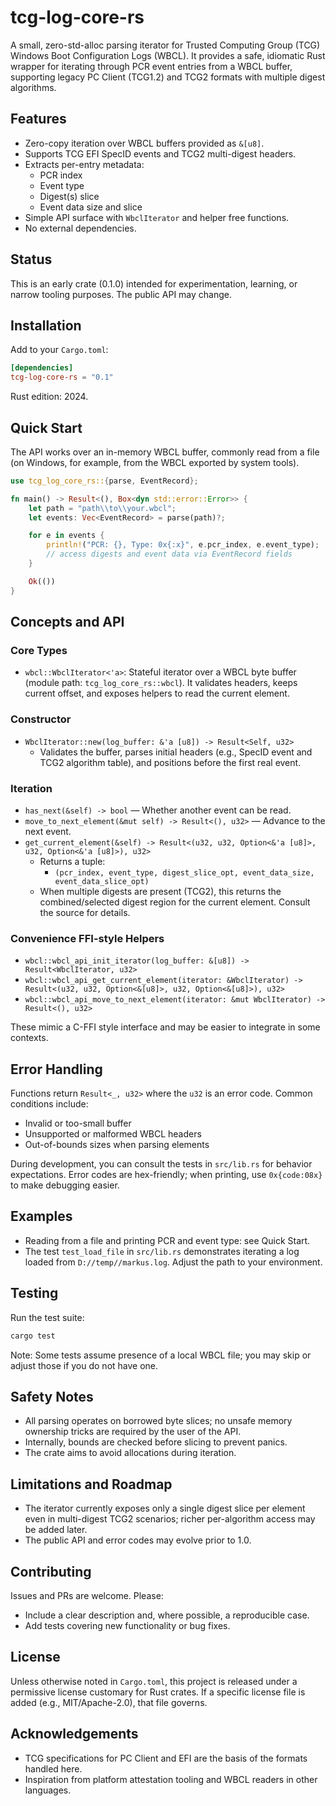# tcg-log-core-rs

A small, zero-std-alloc parsing iterator for Trusted Computing Group (TCG) Windows Boot Configuration Logs (WBCL). It provides a safe, idiomatic Rust wrapper for iterating through PCR event entries from a WBCL buffer, supporting legacy PC Client (TCG1.2) and TCG2 formats with multiple digest algorithms.

## Features
- Zero-copy iteration over WBCL buffers provided as `&[u8]`.
- Supports TCG EFI SpecID events and TCG2 multi-digest headers.
- Extracts per-entry metadata:
  - PCR index
  - Event type
  - Digest(s) slice
  - Event data size and slice
- Simple API surface with `WbclIterator` and helper free functions.
- No external dependencies.

## Status
This is an early crate (0.1.0) intended for experimentation, learning, or narrow tooling purposes. The public API may change.

## Installation
Add to your `Cargo.toml`:

```toml
[dependencies]
tcg-log-core-rs = "0.1"
```

Rust edition: 2024.

## Quick Start
The API works over an in-memory WBCL buffer, commonly read from a file (on Windows, for example, from the WBCL exported by system tools).

```rust
use tcg_log_core_rs::{parse, EventRecord};

fn main() -> Result<(), Box<dyn std::error::Error>> {
    let path = "path\\to\\your.wbcl";
    let events: Vec<EventRecord> = parse(path)?;

    for e in events {
        println!("PCR: {}, Type: 0x{:x}", e.pcr_index, e.event_type);
        // access digests and event data via EventRecord fields
    }

    Ok(())
}
```

## Concepts and API

### Core Types
- `wbcl::WbclIterator<'a>`: Stateful iterator over a WBCL byte buffer (module path: `tcg_log_core_rs::wbcl`). It validates headers, keeps current offset, and exposes helpers to read the current element.

### Constructor
- `WbclIterator::new(log_buffer: &'a [u8]) -> Result<Self, u32>`
  - Validates the buffer, parses initial headers (e.g., SpecID event and TCG2 algorithm table), and positions before the first real event.

### Iteration
- `has_next(&self) -> bool` — Whether another event can be read.
- `move_to_next_element(&mut self) -> Result<(), u32>` — Advance to the next event.
- `get_current_element(&self) -> Result<(u32, u32, Option<&'a [u8]>, u32, Option<&'a [u8]>), u32>`
  - Returns a tuple:
    - `(pcr_index, event_type, digest_slice_opt, event_data_size, event_data_slice_opt)`
  - When multiple digests are present (TCG2), this returns the combined/selected digest region for the current element. Consult the source for details.

### Convenience FFI-style Helpers
- `wbcl::wbcl_api_init_iterator(log_buffer: &[u8]) -> Result<WbclIterator, u32>`
- `wbcl::wbcl_api_get_current_element(iterator: &WbclIterator) -> Result<(u32, u32, Option<&[u8]>, u32, Option<&[u8]>), u32>`
- `wbcl::wbcl_api_move_to_next_element(iterator: &mut WbclIterator) -> Result<(), u32>`

These mimic a C-FFI style interface and may be easier to integrate in some contexts.

## Error Handling
Functions return `Result<_, u32>` where the `u32` is an error code. Common conditions include:
- Invalid or too-small buffer
- Unsupported or malformed WBCL headers
- Out-of-bounds sizes when parsing elements

During development, you can consult the tests in `src/lib.rs` for behavior expectations. Error codes are hex-friendly; when printing, use `0x{code:08x}` to make debugging easier.

## Examples
- Reading from a file and printing PCR and event type: see Quick Start.
- The test `test_load_file` in `src/lib.rs` demonstrates iterating a log loaded from `D://temp//markus.log`. Adjust the path to your environment.

## Testing
Run the test suite:

```bash
cargo test
```

Note: Some tests assume presence of a local WBCL file; you may skip or adjust those if you do not have one.

## Safety Notes
- All parsing operates on borrowed byte slices; no unsafe memory ownership tricks are required by the user of the API.
- Internally, bounds are checked before slicing to prevent panics.
- The crate aims to avoid allocations during iteration.

## Limitations and Roadmap
- The iterator currently exposes only a single digest slice per element even in multi-digest TCG2 scenarios; richer per-algorithm access may be added later.
- The public API and error codes may evolve prior to 1.0.

## Contributing
Issues and PRs are welcome. Please:
- Include a clear description and, where possible, a reproducible case.
- Add tests covering new functionality or bug fixes.

## License
Unless otherwise noted in `Cargo.toml`, this project is released under a permissive license customary for Rust crates. If a specific license file is added (e.g., MIT/Apache-2.0), that file governs.

## Acknowledgements
- TCG specifications for PC Client and EFI are the basis of the formats handled here.
- Inspiration from platform attestation tooling and WBCL readers in other languages.
